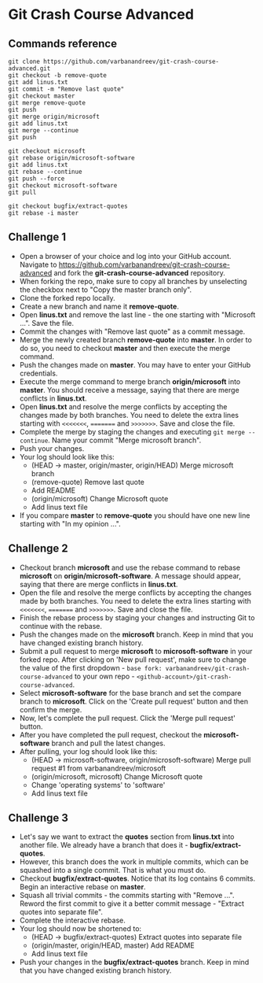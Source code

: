 # Git Crash Course Advanced

## Commands reference
```
git clone https://github.com/varbanandreev/git-crash-course-advanced.git
git checkout -b remove-quote
git add linus.txt
git commit -m "Remove last quote"
git checkout master
git merge remove-quote
git push
git merge origin/microsoft
git add linus.txt
git merge --continue
git push
```

```
git checkout microsoft
git rebase origin/microsoft-software
git add linus.txt
git rebase --continue
git push --force
git checkout microsoft-software
git pull
```

```
git checkout bugfix/extract-quotes
git rebase -i master
```

## Challenge 1
- Open a browser of your choice and log into your GitHub account. Navigate to https://github.com/varbanandreev/git-crash-course-advanced and fork the **git-crash-course-advanced** repository.
- When forking the repo, make sure to copy all branches by unselecting the checkbox next to "Copy the master branch only".
- Clone the forked repo locally.
- Create a new branch and name it **remove-quote**.
- Open **linus.txt** and remove the last line - the one starting with "Microsoft ...". Save the file.
- Commit the changes with "Remove last quote" as a commit message.
- Merge the newly created branch **remove-quote** into **master**. In order to do so, you need to checkout **master** and then execute the merge command.
- Push the changes made on **master**. You may have to enter your GitHub credentials.
- Execute the merge command to merge branch **origin/microsoft** into **master**. You should receive a message, saying that there are merge conflicts in **linus.txt**.
- Open **linus.txt** and resolve the merge conflicts by accepting the changes made by both branches. You need to delete the extra lines starting with ```<<<<<<<```, ```=======``` and ```>>>>>>>```. Save and close the file.
- Complete the merge by staging the changes and executing ```git merge --continue```. Name your commit "Merge microsoft branch".
- Push your changes.
- Your log should look like this:
  - (HEAD -> master, origin/master, origin/HEAD) Merge microsoft branch
  - (remove-quote) Remove last quote
  - Add README
  - (origin/microsoft) Change Microsoft quote
  - Add linus text file
- If you compare **master** to **remove-quote** you should have one new line starting with "In my opinion ...".

## Challenge 2
- Checkout branch **microsoft** and use the rebase command to rebase **microsoft** on **origin/microsoft-software**. A message should appear, saying that there are merge conflicts in **linus.txt**.
- Open the file and resolve the merge conflicts by accepting the changes made by both branches. You need to delete the extra lines starting with ```<<<<<<<```, ```=======``` and ```>>>>>>>```. Save and close the file.
- Finish the rebase process by staging your changes and instructing Git to continue with the rebase.
- Push the changes made on the **microsoft** branch. Keep in mind that you have changed existing branch history.
- Submit a pull request to merge **microsoft** to **microsoft-software** in your forked repo. After clicking on 'New pull request', make sure to change the value of the first dropdown - `base fork: varbanandreev/git-crash-course-advanced` to your own repo - `<github-account>/git-crash-course-advanced`.
- Select **microsoft-software** for the base branch and set the compare branch to **microsoft**. Click on the 'Create pull request' button and then confirm the merge.
- Now, let's complete the pull request. Click the 'Merge pull request' button.
- After you have completed the pull request, checkout the **microsoft-software** branch and pull the latest changes.
- After pulling, your log should look like this:
  - (HEAD -> microsoft-software, origin/microsoft-software) Merge pull request #1 from varbanandreev/microsoft
  - (origin/microsoft, microsoft) Change Microsoft quote
  - Change 'operating systems' to 'software'
  - Add linus text file

## Challenge 3
- Let's say we want to extract the **quotes** section from **linus.txt** into another file. We already have a branch that does it - **bugfix/extract-quotes**.
- However, this branch does the work in multiple commits, which can be squashed into a single commit. That is what you must do.
- Checkout **bugfix/extract-quotes**. Notice that its log contains 6 commits. Begin an interactive rebase on **master**.
- Squash all trivial commits - the commits starting with "Remove ...". Reword the first commit to give it a better commit message - "Extract quotes into separate file".
- Complete the interactive rebase.
- Your log should now be shortened to:
  - (HEAD -> bugfix/extract-quotes) Extract quotes into separate file
  - (origin/master, origin/HEAD, master) Add README
  - Add linus text file
- Push your changes in the **bugfix/extract-quotes** branch. Keep in mind that you have changed existing branch history.
